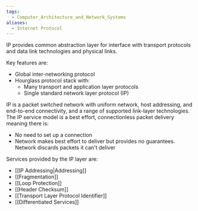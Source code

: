 ```yaml
---
tags:
  - Computer_Architecture_and_Network_Systems
aliases:
  - Internet Protocol
---
```

IP provides common abstraction layer for interface with transport protocols and data link technologies and physical links.

Key features are:
- Global inter-networking protocol
- Hourglass protocol stack with:
	- Many transport and application layer protocols
	- Single standard network layer protocol (IP)

IP is a packet switched network with uniform network, host addressing, and end-to-end connectivity, and a range of supported link-layer technologies. The IP service model is a best effort, connectionless packet delivery meaning there is:
- No need to set up a connection
- Network makes best effort to deliver but provides no guarantees. Network discards packets it can't deliver

Services provided by the IP layer are:
- [[IP Addressing|Addressing]]
- [[Fragmentation]]
- [[Loop Protection]]
- [[Header Checksum]]
- [[Transport Layer Protocol Identifier]]
- [[Differentiated Services]]